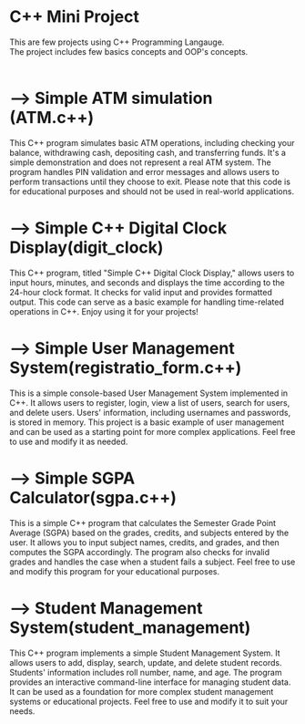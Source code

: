 # C++ Mini Project
This are few projects using C++ Programming Langauge.
<br>
The project includes few basics concepts and OOP's concepts.
<br><br>
# --> Simple ATM simulation (ATM.c++)
This C++ program simulates basic ATM operations, including checking your balance, withdrawing cash, depositing cash, and transferring funds. It's a simple demonstration and does not represent a real ATM system. The program handles PIN validation and error messages and allows users to perform transactions until they choose to exit. Please note that this code is for educational purposes and should not be used in real-world applications.
<br>
# --> Simple C++ Digital Clock Display(digit_clock)
This C++ program, titled "Simple C++ Digital Clock Display," allows users to input hours, minutes, and seconds and displays the time according to the 24-hour clock format. It checks for valid input and provides formatted output. This code can serve as a basic example for handling time-related operations in C++. Enjoy using it for your projects!
<br>
# --> Simple User Management System(registratio_form.c++)
This is a simple console-based User Management System implemented in C++. It allows users to register, login, view a list of users, search for users, and delete users. Users' information, including usernames and passwords, is stored in memory. This project is a basic example of user management and can be used as a starting point for more complex applications. Feel free to use and modify it as needed.
<br>
# --> Simple SGPA Calculator(sgpa.c++)
This is a simple C++ program that calculates the Semester Grade Point Average (SGPA) based on the grades, credits, and subjects entered by the user. It allows you to input subject names, credits, and grades, and then computes the SGPA accordingly. The program also checks for invalid grades and handles the case when a student fails a subject. Feel free to use and modify this program for your educational purposes.
<br>
# --> Student Management System(student_management)
This C++ program implements a simple Student Management System. It allows users to add, display, search, update, and delete student records. Students' information includes roll number, name, and age. The program provides an interactive command-line interface for managing student data. It can be used as a foundation for more complex student management systems or educational projects. Feel free to use and modify it to suit your needs.